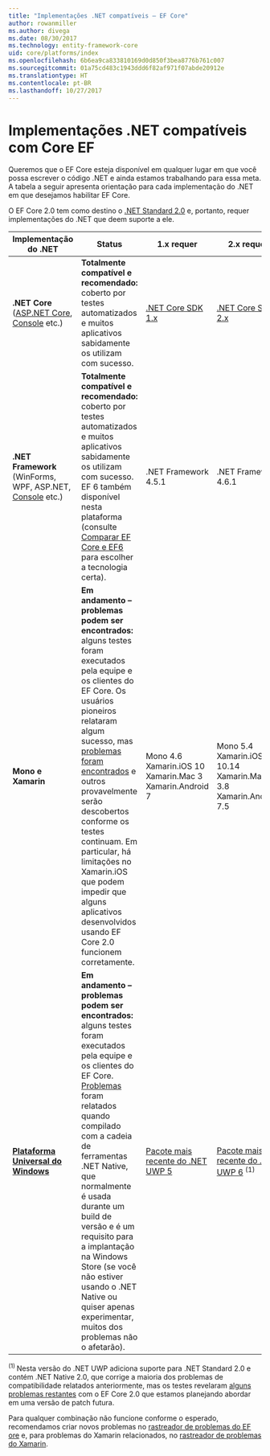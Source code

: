 ```yaml
---
title: "Implementações .NET compatíveis – EF Core"
author: rowanmiller
ms.author: divega
ms.date: 08/30/2017
ms.technology: entity-framework-core
uid: core/platforms/index
ms.openlocfilehash: 6b6ea9ca833810169d0d850f3bea8776b761c007
ms.sourcegitcommit: 01a75cd483c1943ddd6f82af971f07abde20912e
ms.translationtype: HT
ms.contentlocale: pt-BR
ms.lasthandoff: 10/27/2017
---
```

# <a name="net-implementations-supported-by-ef-core"></a>Implementações .NET compatíveis com Core EF

Queremos que o EF Core esteja disponível em qualquer lugar em que você possa escrever o código .NET e ainda estamos trabalhando para essa meta. A tabela a seguir apresenta orientação para cada implementação do .NET em que desejamos habilitar EF Core.

O EF Core 2.0 tem como destino o [.NET Standard 2.0](https://docs.microsoft.com/dotnet/standard/net-standard) e, portanto, requer implementações do .NET que deem suporte a ele.

| Implementação do .NET | Status | 1.x requer | 2.x requer
|-|-|-|-
| **.NET Core** ([ASP.NET Core](../get-started/aspnetcore/index.md), [Console](../get-started/netcore/index.md) etc.) | **Totalmente compatível e recomendado:** coberto por testes automatizados e muitos aplicativos sabidamente os utilizam com sucesso. | [.NET Core SDK 1.x](https://www.microsoft.com/net/core/) | [.NET Core SDK 2.x](https://www.microsoft.com/net/core/)
| **.NET Framework** (WinForms, WPF, ASP.NET, [Console](../get-started/full-dotnet/index.md) etc.) | **Totalmente compatível e recomendado:** coberto por testes automatizados e muitos aplicativos sabidamente os utilizam com sucesso. EF 6 também disponível nesta plataforma (consulte [Comparar EF Core e EF6](../../efcore-and-ef6/index.md) para escolher a tecnologia certa). | .NET Framework 4.5.1 | .NET Framework 4.6.1
| **Mono e Xamarin** | **Em andamento – problemas podem ser encontrados:** alguns testes foram executados pela equipe e os clientes do EF Core. Os usuários pioneiros relataram algum sucesso, mas [problemas foram encontrados](https://github.com/aspnet/entityframework/issues?q=is%3Aopen+is%3Aissue+label%3Aarea-xamarin) e outros provavelmente serão descobertos conforme os testes continuam. Em particular, há limitações no Xamarin.iOS que podem impedir que alguns aplicativos desenvolvidos usando EF Core 2.0 funcionem corretamente. | Mono 4.6 <br/> Xamarin.iOS 10 <br/> Xamarin.Mac 3 <br/> Xamarin.Android 7 | Mono 5.4 <br/> Xamarin.iOS 10.14 <br/> Xamarin.Mac 3.8 <br/> Xamarin.Android 7.5
| [**Plataforma Universal do Windows**](../get-started/uwp/index.md) | **Em andamento – problemas podem ser encontrados:** alguns testes foram executados pela equipe e os clientes do EF Core. [Problemas](https://github.com/aspnet/entityframework/issues?utf8=%E2%9C%93&q=is%3Aopen%20is%3Aissue%20label%3Aarea-uwp%20) foram relatados quando compilado com a cadeia de ferramentas .NET Native, que normalmente é usada durante um build de versão e é um requisito para a implantação na Windows Store (se você não estiver usando o .NET Native ou quiser apenas experimentar, muitos dos problemas não o afetarão). | [Pacote mais recente do .NET UWP 5](https://www.nuget.org/packages/Microsoft.NETCore.UniversalWindowsPlatform/5.4.1) | [Pacote mais recente do .NET UWP 6](https://www.nuget.org/packages/Microsoft.NETCore.UniversalWindowsPlatform/) <sup>(1)</sup>

<sup>(1) </sup> Nesta versão do .NET UWP adiciona suporte para .NET Standard 2.0 e contém .NET Native 2.0, que corrige a maioria dos problemas de compatibilidade relatados anteriormente, mas os testes revelaram [alguns problemas restantes](https://github.com/aspnet/EntityFrameworkCore/issues?q=is%3Aopen+is%3Aissue+milestone%3A2.0.1+label%3Aarea-uwp) com o EF Core 2.0 que estamos planejando abordar em uma versão de patch futura.

Para qualquer combinação não funcione conforme o esperado, recomendamos criar novos problemas no [rastreador de problemas do EF ore](https://github.com/aspnet/entityframeworkcore/issues/new) e, para problemas do Xamarin relacionados, no [rastreador de problemas do Xamarin](https://bugzilla.xamarin.com/newbug).
